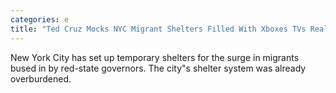 ```yaml
---
categories: e
title: "Ted Cruz Mocks NYC Migrant Shelters Filled With Xboxes TVs Really Sucks"
---
```

New York City has set up temporary shelters for the surge in migrants bused in by red-state governors. The city"s shelter system was already overburdened.